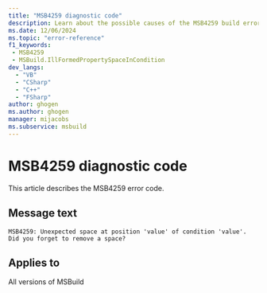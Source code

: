 ```yaml
---
title: "MSB4259 diagnostic code"
description: Learn about the possible causes of the MSB4259 build error, and get troubleshooting tips.
ms.date: 12/06/2024
ms.topic: "error-reference"
f1_keywords:
 - MSB4259
 - MSBuild.IllFormedPropertySpaceInCondition
dev_langs:
  - "VB"
  - "CSharp"
  - "C++"
  - "FSharp"
author: ghogen
ms.author: ghogen
manager: mijacobs
ms.subservice: msbuild
---
```


# MSB4259 diagnostic code

<!-- :::ErrorDefinitionDescription::: -->
<!-- :::editable-content name="introDescription"::: -->
This article describes the MSB4259 error code.
<!-- :::editable-content-end::: -->

## Message text

`MSB4259: Unexpected space at position 'value' of condition 'value'. Did you forget to remove a space?`

<!-- :::editable-content name="postOutputDescription"::: -->
<!--
{StrBegin="MSB4259: "}
-->
<!-- :::editable-content-end::: -->
<!-- :::ErrorDefinitionDescription-end::: -->

## Applies to

All versions of MSBuild

